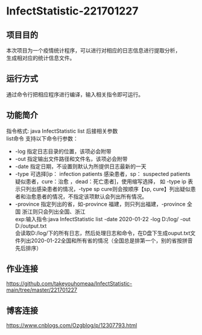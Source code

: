 # InfectStatistic-221701227
## 项目目的
本次项目为一个疫情统计程序，可以进行对相应的日志信息进行提取分析，  
生成相对应的统计信息文件。  

## 运行方式
通过命令行把相应程序进行编译，输入相关指令即可运行。

## 功能简介
指令格式: java InfectStatistic list 后接相关参数  
list命令 支持以下命令行参数：
* -log 指定日志目录的位置，该项必会附带
* -out 指定输出文件路径和文件名，该项必会附带
* -date 指定日期，不设置则默认为所提供日志最新的一天
* -type 可选择[ip： infection patients 感染患者，sp： suspected patients 疑似患者，cure：治愈 ，dead：死亡患者]，使用缩写选择，  如 -type ip 表示只列出感染患者的情况，-type sp cure则会按顺序【sp, cure】列出疑似患者和治愈患者的情况，不指定该项默认会列出所有情况。
* -province 指定列出的省，如-province 福建，则只列出福建，-province 全国 浙江则只会列出全国、浙江  
exp:输入指令:java InfectStatistic list -date 2020-01-22 -log D:/log/ -out D:/output.txt  
会读取D:/log/下的所有日志，然后处理日志和命令，在D盘下生成ouput.txt文件列出2020-01-22全国和所有省的情况（全国总是排第一个，别的省按拼音先后排序）
## 作业连接
https://github.com/takeyouhomeaa/InfectStatistic-main/tree/master/221701227

## 博客连接
https://www.cnblogs.com/Ozgblog/p/12307793.html
